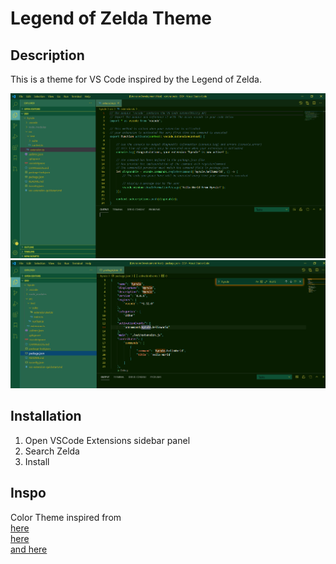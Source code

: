 # Legend of Zelda Theme

## Description

This is a theme for VS Code inspired by the Legend of Zelda.

<img src="https://github.com/SpaceTristan/legend-of-zelda-theme/blob/main/img/Hyrulets.PNG?raw=true"/>

<img src="https://github.com/SpaceTristan/legend-of-zelda-theme/blob/main/img/Hyrulejson.PNG?raw=true" />

## Installation

1. Open VSCode Extensions sidebar panel
2. Search Zelda
3. Install

## Inspo

Color Theme inspired from \
[here](https://www.color-hex.com/color-palette/4125) \
[here](https://www.color-hex.com/color-palette/9142) \
[and here](https://colorswall.com/palette/18682/) 
